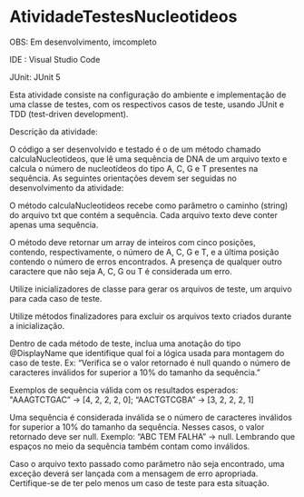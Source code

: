 # AtividadeTestesNucleotideos

OBS: Em desenvolvimento, imcompleto 


IDE : Visual Studio Code

JUnit: JUnit 5 

Esta atividade consiste na configuração do ambiente e implementação de uma classe de testes, com os respectivos casos de teste, usando JUnit e TDD (test-driven development).

 Descrição da atividade:

 O código a ser desenvolvido e  testado é o de um método chamado calculaNucleotideos, que lê uma sequência de DNA de um arquivo texto e calcula o número de nucleotídeos do tipo A, C, G e T presentes na sequência. As seguintes orientações devem ser seguidas no desenvolvimento da atividade:


O método calculaNucleotideos recebe como parâmetro o caminho (string) do arquivo txt que contém a sequência. Cada arquivo texto deve conter apenas uma sequência.


O método deve retornar um array de inteiros com cinco posições, contendo, respectivamente, o número de A, C, G e T, e a última posição contendo o número de erros encontrados. A presença de qualquer outro caractere que não seja  A, C, G ou T é considerada um erro.


Utilize inicializadores de classe para gerar os arquivos de teste, um arquivo para cada caso de teste.


Utilize métodos finalizadores para excluir os arquivos texto criados durante a inicialização.


Dentro de cada método de teste, inclua uma anotação do tipo @DisplayName que identifique qual foi a lógica usada para montagem do caso de teste. Ex: “Verifica se o valor retornado é null quando o número de caracteres inválidos for superior a 10% do tamanho da sequência.”


Exemplos de sequência válida com os resultados esperados: "AAAGTCTGAC” → [4, 2, 2, 2, 0]; “AACTGTCGBA” → [3, 2, 2, 2, 1]


Uma sequência é considerada inválida se o número de caracteres inválidos for superior a 10% do tamanho da sequência. Nesses casos, o valor retornado deve ser null. Exemplo: “ABC TEM FALHA” → null. Lembrando que espaços no meio da sequência também contam como inválidos.

Caso o arquivo texto passado como parâmetro não seja encontrado, uma exceção deverá ser lançada com a mensagem de erro apropriada. Certifique-se de ter pelo menos um caso de teste para esta situação.




